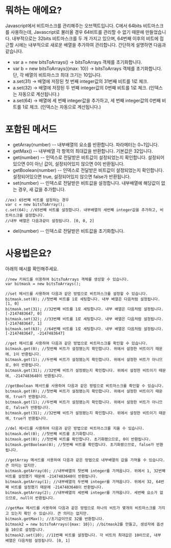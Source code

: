 뭐하는 애에요?
=====
Javascript에서 비트마스크를 관리해주는 오브젝트입니다. C에서 64bits 비트마스크를 사용하는데, Javascript로 불러올 경우 64비트를 관리할 수 없기 때문에 만들었습니다. 내부적으로는 32bits 비트마스크를 두 개 가지고 있으며, 64번째 이후의 비트에 접근할 시에는 내부적으로 새로운 배열을 추가하여 관리합니다. 간단하게 설명하면 다음과 같습니다.
- var a = new bitsToArrays() -> bitsToArrays 객체를 초기화합니다.
- var b = new bitsToArrays({max: 10}) -> bitsToArrays 객체를 초기화합니다. 단, 각 배열의 비트마스크 최대 크기는 10입니다.
- a.set(31) -> 배열에 저장된 첫 번째 integer값의 31번째 비트를 1로 체크.
- a.set(32) -> 배열에 저장된 두 번째 integer값의 0번째 비트를 1로 체크. (인덱스는 자동으로 계산됩니다.)
- a.set(64) -> 배열에 세 번째 integer값을 추가하고, 세 번째 integer값의 0번째 비트를 1로 체크. (인덱스는 자동으로 계산됩니다.)

포함된 메서드
=====
- getArray(number)
-- 내부배열의 요소를 반환합니다. 파라메터는 0~1입니다.
- getMax()
-- 내부배열 각 항목의 최대값을 반환합니다. 기본값은 32입니다.
- get(number)
-- 인덱스로 전달받은 비트값이 설정되었는지 확인합니다. 설정되어있으면 0이 아닌 값이, 설정되어있지 않으면 0이 반환됩니다.
- getBoolean(number)
-- 인덱스로 전달받은 비트값이 설정되었는지 확인합니다. 설정되어있으면 true, 설정되어있지 않으면 false가 반환됩니다.
- set(number)
-- 인덱스로 전달받은 비트값을 설정합니다. 내부배열에 해당값이 없는 경우, 새 값을 추가합니다.

```
//ex) 65번째 비트를 설정하는 경우
var c = new bitsToArray();
c.set(64); //65번째 비트를 설정합니다. 내부배열의 새번째 integer값을 추가하고, 비트마스크를 설정합니다.
//내부 배열은 다음과같이 설정됩니다. [0, 0, 2]
```

- del(number)
-- 인덱스로 전달받은 비트값을 초기화합니다.

사용법은요?
=====
아래의 예시를 확인해주세요.

```
//new 키워드를 이용하여 bitsToArrays 객체를 생성할 수 있습니다.
var bitmask = new bitsToArrays();

//set 메서드를 사용하여 다음과 같은 방법으로 비트마스크를 설정할 수 있습니다.
bitmask.set(0); //첫번째 비트를 1로 세팅합니다. 내부 배열은 다음처럼 설정됩니다. [1, 0]
bitmask.set(31); //32번째 비트를 1로 세팅합니다. 내부 배열은 다음처럼 설정됩니다. [-2147483647, 0]
bitmask.set(32); //33번째 비트를 1로 세팅합니다. 내부 배열은 다음처럼 설정됩니다. [-2147483647, 1]
bitmask.set(63); //64번째 비트를 1로 세팅합니다. 내부 배열은 다음처럼 설정됩니다. [-2147483647, -2147483647]

//get 메서드를 사용하여 다음과 같은 방법으로 비트마스크를 확인할 수 있습니다.
bitmask.get(0); //첫번째 비트가 설정됐는지 확인합니다. 위에서 설정한 비트이기 때문에, 1이 반환됩니다.
bitmask.get(1); //두번째 비트가 설정됐는지 확인합니다. 위에서 설정한 비트가 아니므로, 0이 반환됩니다.
bitmask.get(31); //32번째 비트가 설정됐는지 확인합니다. 위에서 설정한 비트이기 때문에, -2147483648이 반환됩니다.

//getBoolean 메서드를 사용하여 다음과 같은 방법으로 비트마스크를 확인할 수 있습니다.
bitmask.get(0); //첫번째 비트가 설정됐는지 확인합니다. 위에서 설정한 비트이기 때문에, true가 반환됩니다.
bitmask.get(1); //두번째 비트가 설정됐는지 확인합니다. 위에서 설정한 비트가 아니므로, false가 반환됩니다.
bitmask.get(31); //32번째 비트가 설정됐는지 확인합니다. 위에서 설정한 비트이기 때문에, true가 반환됩니다.

//del 메서드를 사용하여 다음과 같은 방법으로 비트마스크를 지울 수 있습니다.
bitmask.del(0); //첫번째 비트를 초기화합니다.
bitmask.get(0); //첫번째 비트를 확인합니다. 초기화됐으므로, 0이 반환됩니다.
bitmask.getBoolean(0); //첫번째 비트를 확인합니다. 초기화됐으므로, false가 반환됩니다.

//getArray 메서드를 사용하여 다음과 같은 방법으로 내부배열의 값을 가져올 수 있습니다. 큰 의미는 없지만.
bitmask.getArray(0); //내부배열의 첫번째 integer를 가져옵니다. 위에서 1, 32번째 비트를 설정했기 때문에 -2147483648이 반환됩니다.
bitmask.getArray(1); //내부배열의 두번째 integer를 가져옵니다. 위에서 32, 64번째 비트를 설정했기 때문에 -2147483648이 반환됩니다.
bitmask.getArray(2); //내부배열의 세번째 integer를 가져옵니다. 세번째 요소가 없으므로, null이 반환됩니다.

//getMax 메서드를 사용하여 다음과 같은 방법으로 하나의 비트가 몇개의 비트마스크를 가지고 있는지 확인 수 있습니다. 큰 의미는 없지만.
bitmask.getMax(); //초기값이므로 32를 반환합니다.
bitmask2 = new bitsToArrays({max: 10}); //bitmask2를 만들고, 생성자에 옵션을 10으로 설정합니다.
bitmask2.set(10); //11번째 비트를 설정합니다. 각 비트의 최대값은 10이므로, 내부 배열은 다음처럼 설정됩니다. [0, 1]
```
